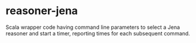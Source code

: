 # reasoner-jena
Scala wrapper code having command line parameters to select a Jena reasoner and start a timer, reporting times for each subsequent command.

